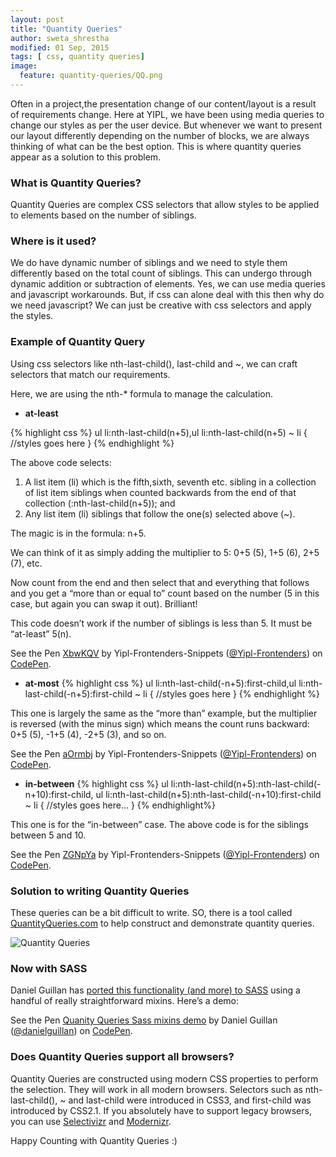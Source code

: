 ```yaml
---
layout: post
title: "Quantity Queries"
author: sweta_shrestha
modified: 01 Sep, 2015
tags: [ css, quantity queries]
image:
  feature: quantity-queries/QQ.png
---
```


Often in a project,the presentation change of our content/layout is a result of requirements change. Here at YIPL, we have been using media queries to change our styles as per the user device. But whenever we want to present our layout differently depending on the number of blocks, we are always thinking of what can be the best option. This is where quantity queries appear as a solution to this problem.

<!--more-->

### What is Quantity Queries?

Quantity Queries are complex CSS selectors that allow styles to be applied to elements based on the number of siblings.

### Where is it used?

We do have dynamic number of siblings and we need to style them differently based on the total count of siblings. This can undergo through dynamic addition or subtraction of elements. Yes, we can use media queries and javascript workarounds. But, if css can alone deal with this then why do we need javascript? We can just be creative with css selectors and apply the styles.

### Example of Quantity Query

Using css selectors like nth-last-child(), last-child and ~, we can craft selectors that match our requirements.

Here, we are using the nth-* formula to manage the calculation.

- **at-least**

{% highlight css %}
ul li:nth-last-child(n+5),ul li:nth-last-child(n+5) ~ li {
 //styles goes here
}
{% endhighlight %}

The above code selects:

1. A list item (li) which is the fifth,sixth, seventh etc. sibling in a collection of list item siblings when counted backwards from the end of that collection (:nth-last-child(n+5)); and
2. Any list item (li) siblings that follow the one(s) selected above (~).

The magic is in the formula: n+5.

We can think of it as simply adding the multiplier to 5: 0+5 (5), 1+5 (6), 2+5 (7), etc.

Now count from the end and then select that and everything that follows and you get a “more than or equal to” count based on the number (5 in this case, but again you can swap it out). Brilliant!

This code doesn’t work if the number of siblings is less than 5. It must be “at-least” 5(n).

<p data-height="268" data-theme-id="15232" data-slug-hash="XbwKQV" data-default-tab="result" data-user="Yipl-Frontenders" class='codepen'>See the Pen <a href='http://codepen.io/Yipl-Frontenders/pen/XbwKQV/'>XbwKQV</a> by Yipl-Frontenders-Snippets (<a href='http://codepen.io/Yipl-Frontenders'>@Yipl-Frontenders</a>) on <a href='http://codepen.io'>CodePen</a>. </p>

<script async="async" src="//assets.codepen.io/assets/embed/ei.js"> </script>


- **at-most**
{% highlight css %}
ul li:nth-last-child(-n+5):first-child,ul li:nth-last-child(-n+5):first-child ~ li {
 //styles goes here
}
{% endhighlight %}

This one is largely the same as the “more than” example, but the multiplier is reversed (with the minus sign) which means the count runs backward: 0+5 (5), -1+5 (4), -2+5 (3), and so on.

<p data-height="268" data-theme-id="0" data-slug-hash="aOrmbj" data-default-tab="result" data-user="Yipl-Frontenders" class='codepen'>See the Pen <a href='http://codepen.io/Yipl-Frontenders/pen/aOrmbj/'>aOrmbj</a> by Yipl-Frontenders-Snippets (<a href='http://codepen.io/Yipl-Frontenders'>@Yipl-Frontenders</a>) on <a href='http://codepen.io'>CodePen</a>. </p>
<script async src="//assets.codepen.io/assets/embed/ei.js"> </script>

- **in-between**
{% highlight css %}
ul li:nth-last-child(n+5):nth-last-child(-n+10):first-child,
ul li:nth-last-child(n+5):nth-last-child(-n+10):first-child ~ li {
 //styles goes here…
}
{% endhighlight%}

This one is for the “in-between” case. The above code is for the siblings between 5 and 10.

<p data-height="268" data-theme-id="0" data-slug-hash="ZGNpYa" data-default-tab="result" data-user="Yipl-Frontenders" class='codepen'>See the Pen <a href='http://codepen.io/Yipl-Frontenders/pen/ZGNpYa/'>ZGNpYa</a> by Yipl-Frontenders-Snippets (<a href='http://codepen.io/Yipl-Frontenders'>@Yipl-Frontenders</a>) on <a href='http://codepen.io'>CodePen</a>. </p>
<script async src="//assets.codepen.io/assets/embed/ei.js"> </script>

### Solution to writing Quantity Queries

These queries can be a bit difficult to write. SO, there is a tool called [QuantityQueries.com](http://quantityqueries.com/) to help construct and demonstrate quantity queries.

![Quantity Queries](/images/quantity-queries/qq-screenshot.jpg)

### Now with SASS

Daniel Guillan has [ported this functionality (and more) to SASS](https://github.com/danielguillan/quantity-queries) using a handful of really straightforward mixins. Here’s a demo:

<p data-height="268" data-theme-id="0" data-slug-hash="GgBOxm" data-default-tab="result" data-user="danielguillan" class='codepen'>See the Pen <a href='http://codepen.io/danielguillan/pen/GgBOxm/'>Quanity Queries Sass mixins demo</a> by Daniel Guillan (<a href='http://codepen.io/danielguillan'>@danielguillan</a>) on <a href='http://codepen.io'>CodePen</a>. </p>
<script async src="//assets.codepen.io/assets/embed/ei.js"> </script>

### Does Quantity Queries support all browsers?

Quantity Queries are constructed using modern CSS properties to perform the selection. They will work in all modern browsers. Selectors such as nth-last-child(), ~ and last-child were introduced in CSS3, and first-child was introduced by CSS2.1. If you absolutely have to support legacy browsers, you can use [Selectivizr](http://selectivizr.com) and [Modernizr](http://modernizr.com).

Happy Counting with Quantity Queries :)
